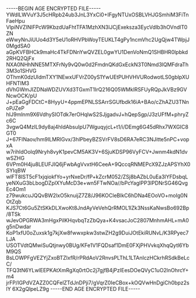 -----BEGIN AGE ENCRYPTED FILE-----
YWdlLWVuY3J5cHRpb24ub3JnL3YxCi0+IFgyNTUxOSBLVHJGSmhiM3FiTnFaeHpu
VlpiNVZINlFPcW9KbzdUaFhtTFA1MzhXN3lJCjExeksza3EycVdIb3hOVndlT0ZN
eWwyNnJiUUo4d3Y5eU1oRHVPbWoyTEUKLT4gPy1ncmVhc2UgQjw4TWpjJ0MgdSA0
aGpKVFBHCk9maHc4TkFDNnYwQVZEL0gwYU1DenVoNmQ1SHBHR0lpbkd2RHQ2QjFx
NXA0NHhNNE5MTXFrNy9vQ0w0d2FmdnQKdGxEckN3T0Nmd3lQMFdraTh3M3o1SHVG
OThmK0dzUldmTXY1NEwxUFVrZ00yS1YwUEtPUHVHVURodwotLS0gblpXUHFNTlM3
dVhGWmJIZDNaWDZUVXd3TGxmT1IrQ216Q05WMklRSFUyRQpJkVBz9GVNcwOCK/pU
J+pEaGgFDCtC+8HyyU+4ppmEPNLSSArrSGUfbdk16iA+BAo/cZhAZU3TNnoPJZeP
hIJ9mlnm9X6VdhySIOTdk7erOHqlwS2SJjgadvJ+hQepSgp/J3zUFfM+phryZc6C
3vgwQ4MzIL9dy8aj4hIdAbsuIpU7WguqyjcL+t1/i/DEmg6G45dRhx7WXGIC8GT0
J+67FINaov/hm9ILMRlGvx/3hlPbeyBZSVrFV8sD6RA7eRC3NJitte5nPC+vopxA
w7rihldOolq9Nryh8vyK1pevCM5AK3V+6SjuKDSP96VyFCV+Jwnm4kdN1dvwSZHG
6VPm0H4ju8LEUFJIQ6jFwbAgVvxtH6CeeA+9QccqRNMEPcX9ZJzAPSYhX0SYIqBW
wlFT8IST5cF1xjqiokfYo+yrNxeDr/fP+kZcrM052/ZSj8bAZbL0uEa3lYFDsbqL
yeNXuG3bLbogDZplXYuMcD3e+wn5FTwNOa//bPcYagIPP3lPDNrSG46QvgEc4Om1
z79wukcuJQQvBW2lxO5knuijZ7Z8/J96KOCleBlkC6hDNa4EOoVO+moIg0NOtZqb
KJS7Ct6Gu5ZtSKkDLXwoKt8JndAyVeVehQrRMOL1lZk3NssKaNwsBo692Bp/8TSk
wJevOPGRWA3mHgxPilKHqvbqTzZbQya+K4vsacJoC2807MnhmAHL+mA0g5nDwdar
KoP1xfU0oZuxsk1g7kjXw8fwwxpkw3stwZH2g9DuiJOtEkiRUNvL/K3RPyec7LJA
USOTVdtQMwiSuQtjnwy0BUg/KFe1V1FQDsaf1DmE0FXjPHVvkqXhqQytl6YbM9QS
BsLOWPFgVEZYjZxoBTZlxfR/rPRdAoV2RnvsPLThL1LTAnIczHCkrhRSdkBeLcC/
TFQ3tN6YLwlEEPKAtXmRgXq0rtOc2j7gjfB4jPzIEesDOeQVyC1uO2lnOhrcY+m4
jrFP/IGPdVZAZZ0CQFelZTdJnDPji7/gVqrZ0IeCBox+kOQVwHnDgiCh0bpz2slY
6X2gQlpeLZ9g
-----END AGE ENCRYPTED FILE-----
